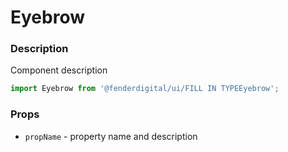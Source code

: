 # Eyebrow

### Description
Component description

```js
import Eyebrow from '@fenderdigital/ui/FILL IN TYPEEyebrow';
```

### Props
* `propName` - property name and description 
